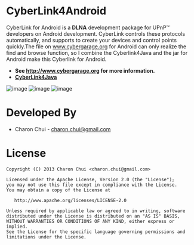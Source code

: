 CyberLink4Android
===

CyberLink for Android is a **DLNA** development package for UPnP™ developers on Android development. CyberLink controls these protocols automatically, and supports to create your devices and control points quickly.The file on www.cybergarage.org for Android can only realize the find and browse function, so I combine the Cyberlink4Java and the jar for Android make this Cyberlink for Android.     

- **See http://www.cybergarage.org for more information.**
- **[CyberLink4Java](https://github.com/cybergarage/CyberLink4Java)**

![image](https://github.com/CharonChui/CyberLink4Android/tree/master/Pic/dlna01.jpg)
![image](https://github.com/CharonChui/CyberLink4Android/tree/master/Pic/dlna02.jpg)
![image](https://github.com/CharonChui/CyberLink4Android/tree/master/Pic/dlna03.jpg)

Developed By
===

 * Charon Chui - <charon.chui@gmail.com>


License
===

    Copyright (C) 2013 Charon Chui <charon.chui@gmail.com>

    Licensed under the Apache License, Version 2.0 (the "License");
    you may not use this file except in compliance with the License.
    You may obtain a copy of the License at

       http://www.apache.org/licenses/LICENSE-2.0

    Unless required by applicable law or agreed to in writing, software
    distributed under the License is distributed on an "AS IS" BASIS,
    WITHOUT WARRANTIES OR CONDITIONS OF ANY KIND, either express or implied.
    See the License for the specific language governing permissions and
    limitations under the License.
